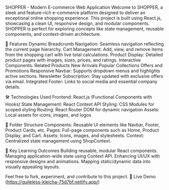 SHOPPER - Modern E-commerce Web Application
Welcome to SHOPPER, a sleek and feature-rich e-commerce platform designed to deliver an exceptional online shopping experience. This project is built using React.js, showcasing a clean UI, responsive design, and modular components. SHOPPER is perfect for exploring concepts like state management, reusable components, and context-driven architecture.

🚀 Features
Dynamic Breadcrumb Navigation: Seamless navigation reflecting the current page hierarchy.
Cart Management: Add, view, and remove items from the shopping cart with live total calculations.
Product Display: Detailed product pages with images, sizes, prices, and ratings.
Interactive Components:
Related Products
New Arrivals
Popular Collections
Offers and Promotions
Responsive Navbar: Supports dropdown menus and highlights active sections.
Newsletter Subscription: Stay updated with exclusive offers via email.
Integrated Footer: Links to social media and essential company details.

🛠️ Technologies Used
Frontend: React.js (Functional Components with Hooks)
State Management: React Context API
Styling: CSS Modules for scoped styling
Routing: React Router DOM for dynamic navigation
Assets: Local assets for icons, images, and logos

📂 Folder Structure
Components: Reusable UI elements like Navbar, Footer, Product Cards, etc.
Pages: Full-page components such as Home, Product Display, and Cart.
Assets: Icons, images, and stylesheets.
Context: Centralized state management using ShopContext.

🎯 Key Learning Outcomes
Building reusable, modular React components.
Managing application-wide state using Context API.
Enhancing UI/UX with responsive designs and animations.
Mapping static/dynamic data into visually appealing layouts.

Feel free to fork, experiment, and contribute to this project. 🚀
Live Demo (https://guileless-kleicha-75d7bf.netlify.app/)
